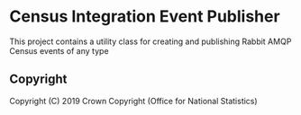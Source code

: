 # Census Integration Event Publisher
This project contains a utility class for creating and publishing Rabbit AMQP Census events of any type





## Copyright
Copyright (C) 2019 Crown Copyright (Office for National Statistics)


